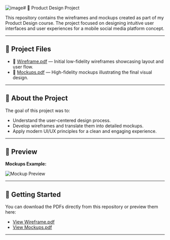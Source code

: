 ![image](https://github.com/user-attachments/assets/a89ea733-66ab-4c75-831a-ba437cab66fb)# 📱 Product Design Project

This repository contains the wireframes and mockups created as part of my Product Design course. The project focused on designing intuitive user interfaces and user experiences for a mobile social media platform concept.

---

## 📂 Project Files

- 📄 [Wireframe.pdf](./Wireframe.pdf) — Initial low-fidelity wireframes showcasing layout and user flow.
- 📄 [Mockups.pdf](./Mockups.pdf) — High-fidelity mockups illustrating the final visual design.

---

## 📌 About the Project

The goal of this project was to:

- Understand the user-centered design process.
- Develop wireframes and translate them into detailed mockups.
- Apply modern UI/UX principles for a clean and engaging experience.

---

## 📸 Preview

**Mockups Example:**

![Mockup Preview](![image](https://github.com/user-attachments/assets/cb2f8b6d-1ca8-406b-b0ed-50cee20b89ab)
)

---

## 🚀 Getting Started

You can download the PDFs directly from this repository or preview them here:

- [View Wireframe.pdf](./Wireframe.pdf)
- [View Mockups.pdf](./Mockups.pdf)

---

